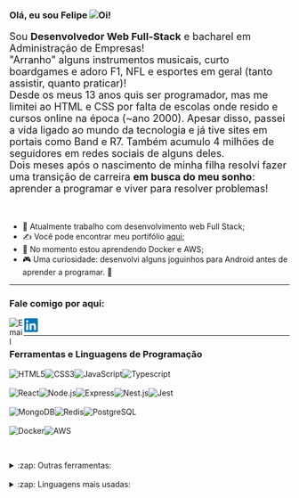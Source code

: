 <h3>Olá, eu sou Felipe <img alt="Oi!"  width="22px" src="https://github.com/TheDudeThatCode/TheDudeThatCode/blob/master/Assets/Hi.gif?raw=true"/>
</h3>

<p style="font-size: 18px;">
  Sou <strong>Desenvolvedor Web Full-Stack</strong> e bacharel em Administração de Empresas!<br>
"Arranho" alguns instrumentos musicais, curto boardgames e adoro F1, NFL e esportes em geral (tanto assistir, quanto praticar)!<br>
Desde os meus 13 anos quis ser programador, mas me limitei ao HTML e CSS por falta de escolas onde resido e cursos online na época (~ano 2000). Apesar disso, passei a vida ligado ao mundo da tecnologia e já tive sites em portais como Band e R7. Também acumulo 4 milhões de seguidores em redes sociais de alguns deles.<br>
Dois meses após o nascimento de minha filha resolvi fazer uma transição de carreira <strong>em busca do meu sonho</strong>: aprender a programar e viver para resolver problemas!
</p>

<br>

- 🔭 Atualmente trabalho com desenvolvimento web Full Stack;
- ✍ Você pode encontrar meu portifólio [aqui][repositorio];
- 🌱 No momento estou aprendendo Docker e AWS;
- 🎮 Uma curiosidade: desenvolvi alguns joguinhos para Android antes de aprender a programar. 🤨

***

### Fale comigo por aqui:
  [<img align="left" alt="Email" width="26px" src="https://seeklogo.com/images/M/mail-icon-logo-28FE0635D0-seeklogo.com.png" />][email]
  [<img align="left" alt="LinkedIn" width="26px" src="https://github.com/devicons/devicon/blob/master/icons/linkedin/linkedin-original.svg" />][linkedin]
<br>

***

### Ferramentas e Linguagens de Programação

<span>
  <img align="left" alt="HTML5" height="26px" src="https://img.shields.io/badge/HTML5-E34F26?style=for-the-badge&logo=html5&logoColor=white" />
  <img align="left" alt="CSS3" height="26px" src="https://img.shields.io/badge/CSS3-1572B6?style=for-the-badge&logo=css3&logoColor=white"/>
  <img align="left" alt="JavaScript" height="26px" src="https://img.shields.io/badge/JavaScript-323330?style=for-the-badge&logo=javascript&logoColor=F7DF1E" />
  <img align="left" alt="Typescript" height="26px" src="https://img.shields.io/badge/TypeScript-007ACC?style=for-the-badge&logo=typescript&logoColor=white" />
  <br><br>
  <img align="left" alt="React" height="26px" src="https://img.shields.io/badge/React-20232A?style=for-the-badge&logo=react&logoColor=61DAFB" />
  <img align="left" alt="Node.js" height="26px"  src="https://img.shields.io/badge/Node%20js-339933?style=for-the-badge&logo=nodedotjs&logoColor=white"  />
  <img align="left" alt="Express" height="26px"  src="https://img.shields.io/badge/Express%20js-000000?style=for-the-badge&logo=express&logoColor=white"  />
  <img align="left" alt="Nest.js" height="26px"  src="https://img.shields.io/badge/nestjs-E0234E?style=for-the-badge&logo=nestjs&logoColor=white"  />
  <img align="left" alt="Jest" height="26px"  src="https://img.shields.io/badge/Jest-C21325?style=for-the-badge&logo=jest&logoColor=white"  />
  <br><br>
  <img align="left" alt="MongoDB" height="26px" src="https://img.shields.io/badge/MongoDB-4EA94B?style=for-the-badge&logo=mongodb&logoColor=white" />
  <img align="left" alt="Redis" height="26px" src="https://img.shields.io/badge/redis-%23DD0031.svg?&style=for-the-badge&logo=redis&logoColor=white" />
  <img align="left" alt="PostgreSQL" height="26px" src="https://img.shields.io/badge/PostgreSQL-316192?style=for-the-badge&logo=postgresql&logoColor=white" />
  <br><br>
  <img align="left" alt="Docker" height="26px" src="https://img.shields.io/badge/Docker-2CA5E0?style=for-the-badge&logo=docker&logoColor=white" />
  <img align="left" alt="AWS" height="26px" src="https://img.shields.io/badge/Amazon_AWS-FF9900?style=for-the-badge&logo=amazonaws&logoColor=white" />
</span>

<br><br>

<details>
  <summary>:zap: Outras ferramentas:</summary>
  <br>
  <span>
    <img align="left" alt="npm" height="26px" src="https://img.shields.io/badge/npm-CB3837?style=for-the-badge&logo=npm&logoColor=white" />
    <img align="left" alt="ts-node" height="26px" src="https://img.shields.io/badge/ts--node-3178C6?style=for-the-badge&logo=ts-node&logoColor=white" />
    <img align="left" alt="Prisma" height="26px" src="https://img.shields.io/badge/Prisma-3982CE?style=for-the-badge&logo=Prisma&logoColor=white" />
    <img align="left" alt="Swagger" height="26px" src="https://img.shields.io/badge/Swagger-85EA2D?style=for-the-badge&logo=Swagger&logoColor=white"/>
    <img align="left" alt="JWT" height="26px" src="https://img.shields.io/badge/JWT-000000?style=for-the-badge&logo=JSON%20web%20tokens&logoColor=white" />
    <img align="left" alt="Axios" height="26px" src="https://img.shields.io/badge/axios-671ddf?&style=for-the-badge&logo=axios&logoColor=white" />
    <br><br>
    <img align="left" alt="Figma" height="26px" src="https://img.shields.io/badge/Figma-F24E1E?style=for-the-badge&logo=figma&logoColor=white" />
    <img align="left" alt="VSCode" height="26px" src="https://img.shields.io/badge/VSCode-0078D4?style=for-the-badge&logo=visual%20studio%20code&logoColor=white" />
    <img align="left" alt="GitHub" height="26px" src="https://img.shields.io/badge/GitHub-100000?style=for-the-badge&logo=github&logoColor=white" />
  <span>
  <br><br>
</details>

<br>
<details>
<summary>:zap: Linguagens mais usadas:</summary>
  <br>
  <div align="center">
    <img align="left" src="https://github-readme-stats.vercel.app/api/top-langs?username=felipeiasbik&show_icons=true&locale=en&layout=compact&theme=dark" alt="felipeiasbik" />
  </div>
</details>



[repositorio]: https://github.com/felipeiasbik?tab=repositories
[email]: mailto:felipeiasik@hotmail.com
[linkedin]: https://www.linkedin.com/in/felipeiasbik/
